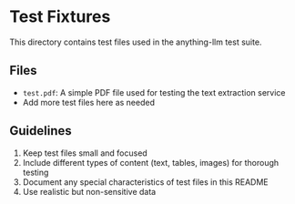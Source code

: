 # Test Fixtures

This directory contains test files used in the anything-llm test suite.

## Files

- `test.pdf`: A simple PDF file used for testing the text extraction service
- Add more test files here as needed

## Guidelines

1. Keep test files small and focused
2. Include different types of content (text, tables, images) for thorough testing
3. Document any special characteristics of test files in this README
4. Use realistic but non-sensitive data
